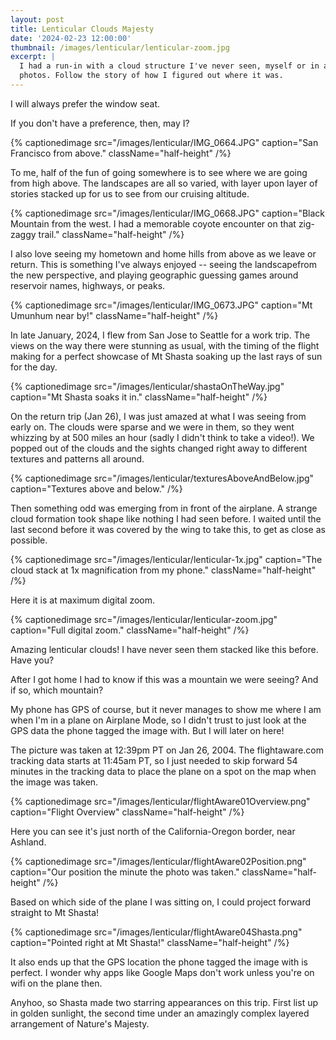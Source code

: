 ```yaml
---
layout: post
title: Lenticular Clouds Majesty
date: '2024-02-23 12:00:00'
thumbnail: /images/lenticular/lenticular-zoom.jpg
excerpt: |
  I had a run-in with a cloud structure I've never seen, myself or in any
  photos. Follow the story of how I figured out where it was.
---
```


I will always prefer the window seat.

If you don't have a preference, then, may I?

{% captionedimage src="/images/lenticular/IMG_0664.JPG" caption="San Francisco from above." className="half-height" /%}

To me, half of the fun of going somewhere is to see where we are going from high above. The landscapes are all so varied, with layer upon layer of stories stacked up for us to see from our cruising altitude.

{% captionedimage src="/images/lenticular/IMG_0668.JPG" caption="Black Mountain from the west. I had a memorable coyote encounter on that zig-zaggy trail." className="half-height" /%}

I also love seeing my hometown and home hills from above as we leave or return. This is something I've always enjoyed -- seeing the landscapefrom the new perspective, and playing geographic guessing games around reservoir names, highways, or peaks.

{% captionedimage src="/images/lenticular/IMG_0673.JPG" caption="Mt Umunhum near by!" className="half-height" /%}

In late January, 2024, I flew from San Jose to Seattle for a work trip. The
views on the way there were stunning as usual, with the timing of the flight
making for a perfect showcase of Mt Shasta soaking up the last rays of sun for
the day.

{% captionedimage src="/images/lenticular/shastaOnTheWay.jpg" caption="Mt Shasta soaks it in." className="half-height" /%}

On the return trip (Jan 26), I was just amazed at what I was seeing from early on. The clouds were sparse and we were in them, so they went whizzing by at 500 miles an hour (sadly I didn't think to take a video!). We popped out of the clouds and the sights changed right away to different textures and patterns all around.

{% captionedimage src="/images/lenticular/texturesAboveAndBelow.jpg" caption="Textures above and below." /%}

Then something odd was emerging from in front of the airplane. A strange cloud formation took shape like nothing I had seen before. I waited until the last second before it was covered by the wing to take this, to get as close as possible.

{% captionedimage src="/images/lenticular/lenticular-1x.jpg" caption="The cloud stack at 1x magnification from my phone." className="half-height" /%}

Here it is at maximum digital zoom.

{% captionedimage src="/images/lenticular/lenticular-zoom.jpg" caption="Full digital zoom." className="half-height" /%}

Amazing lenticular clouds! I have never seen them stacked like this before. Have you?

After I got home I had to know if this was a mountain we were seeing? And if
so, which mountain?

My phone has GPS of course, but it never manages to show me where I am when I'm
in a plane on Airplane Mode, so I didn't trust to just look at the GPS data the
phone tagged the image with. But I will later on here!

The picture was taken at 12:39pm PT on Jan 26, 2004. The flightaware.com
tracking data starts at 11:45am PT, so I just needed to skip forward 54 minutes
in the tracking data to place the plane on a spot on the map when the image was
taken.

{% captionedimage src="/images/lenticular/flightAware01Overview.png" caption="Flight Overview" className="half-height" /%}

Here you can see it's just north of the California-Oregon border, near Ashland.

{% captionedimage src="/images/lenticular/flightAware02Position.png" caption="Our position the minute the photo was taken." className="half-height" /%}

Based on which side of the plane I was sitting on, I could project forward
straight to Mt Shasta!

{% captionedimage src="/images/lenticular/flightAware04Shasta.png" caption="Pointed right at Mt Shasta!" className="half-height" /%}

It also ends up that the GPS location the phone tagged the image with is
perfect. I wonder why apps like Google Maps don't work unless you're on wifi on
the plane then.

Anyhoo, so Shasta made two starring appearances on this trip. First list up in golden
sunlight, the second time under an amazingly complex layered arrangement of
Nature's Majesty.
